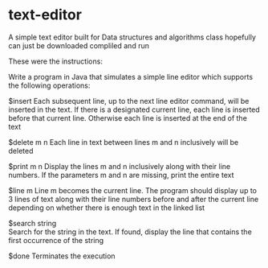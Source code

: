 # text-editor

A simple text editor built for Data structures and algorithms class hopefully can just be downloaded compliled and run

These were the instructions:

Write a program in Java that simulates a simple line editor which supports the following operations:

 $insert
Each subsequent line, up to the next line editor command, will be inserted in the text. If there is a designated current line, each line is inserted before that current line. Otherwise each line is inserted at the end of the text

 $delete m n
Each line in text between lines m and n inclusively will be deleted

 $print m n
	Display the lines m and n inclusively along with their line
     numbers. If the parameters m and n are missing, print the
     entire text

 $line m
	Line m becomes the current line. The program should display       up to 3 lines of text along with their line numbers before
     and after the current line depending on whether there is
     enough text in the linked list
 
$search string	
	Search for the string in the text. If found, display the line
     that contains the first occurrence of the string

 $done
	Terminates the execution


